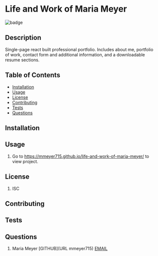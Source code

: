 
  # Life and Work of Maria Meyer

  ![badge](https://img.shields.io/badge/license-ISC-blueviolet)
  
  
  ## Description
  Single-page react built professional portfolio. Includes about me, portfolio of work, contact form and additional information, and a downloadable resume sections.

  ## Table of Contents

  * [Installation](#installation)
  * [Usage](#usage)
  * [License](#license)
  * [Contributing](#contributing)
  * [Tests](#tests)
  * [Questions](#questions)
  
  ## Installation
  

  ## Usage
  1. Go to https://mmeyer715.github.io/life-and-work-of-maria-meyer/ to view project.
  

  ## License
  1. ISC
  

  ## Contributing
  

  ## Tests
  
  
  ## Questions
  1. Maria Meyer
  	[GITHUB](URL mmeyer715)
  	[EMAIL](mailto:mbean1216@icloud.com)
  
  